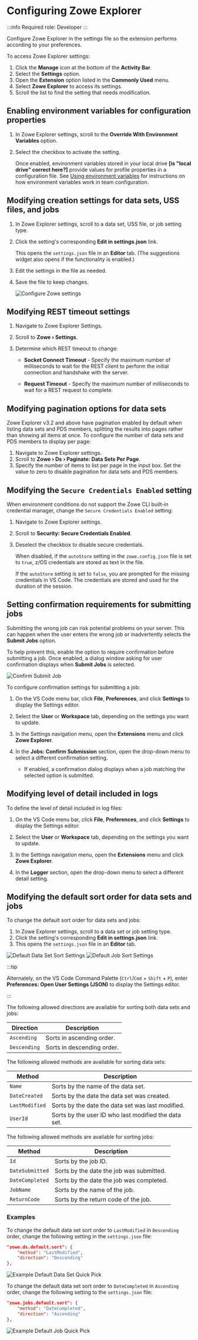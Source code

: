 # Configuring Zowe Explorer

:::info Required role: Developer
:::

Configure Zowe Explorer in the settings file so the extension performs according to your preferences.

To access Zowe Explorer settings:

1. Click the **Manage** icon at the bottom of the **Activity Bar**.
2. Select the **Settings** option.
3. Open the **Extension** option listed in the **Commonly Used** menu.
4. Select **Zowe Explorer** to access its settings.
5. Scroll the list to find the setting that needs modification.

## Enabling environment variables for configuration properties

1. In Zowe Explorer settings, scroll to the **Override With Environment Variables** option.
2. Select the checkbox to activate the setting.

    Once enabled, environment variables stored in your local drive **[is "local drive" correct here?]** provide values for profile properties in a configuration file. See [Using environment variables](../user-guide/ze-using-using-environment-variables.md) for instructions on how environment variables work in team configuration.

## Modifying creation settings for data sets, USS files, and jobs

1. In Zowe Explorer settings, scroll to a data set, USS file, or job setting type.
2. Click the setting's corresponding **Edit in settings.json** link.

    This opens the `settings.json` file in an **Editor** tab. (The suggestions widget also opens if the functionality is enabled.)

3. Edit the settings in the file as needed.
4. Save the file to keep changes.

    ![Configure Zowe settings](../images/ze/ZE-Configuration2.gif)

## Modifying REST timeout settings

1. Navigate to Zowe Explorer Settings.
2. Scroll to **Zowe › Settings**.
3. Determine which REST timeout to change:

    - **Socket Connect Timeout** - Specify the maximum number of milliseconds to wait for the REST client to perform the initial connection and handshake with the server.

    - **Request Timeout** - Specify the maximum number of milliseconds to wait for a REST request to complete.

## Modifying pagination options for data sets

Zowe Explorer v3.2 and above have pagination enabled by default when listing data sets and PDS members, splitting the results into pages rather than showing all items at once.
To configure the number of data sets and PDS members to display per page:

1. Navigate to Zowe Explorer settings.
2. Scroll to **Zowe › Ds › Paginate: Data Sets Per Page**.
3. Specify the number of items to list per page in the input box.
   Set the value to zero to disable pagination for data sets and PDS members.

## Modifying the `Secure Credentials Enabled` setting

When environment conditions do not support the Zowe CLI built-in credential manager, change the `Secure Credentials Enabled` setting:

 1. Navigate to Zowe Explorer settings.
 2. Scroll to **Security: Secure Credentials Enabled**.
 3. Deselect the checkbox to disable secure credentials.

    When disabled, if the `autoStore` setting in the `zowe.config.json` file is set to `true`, z/OS credentials are stored as text in the file.

    If the `autoStore` setting is set to `false`, you are prompted for the missing credentials in VS Code. The credentials are stored and used for the duration of the session.

## Setting confirmation requirements for submitting jobs

Submitting the wrong job can risk potential problems on your server. This can happen when the user enters the wrong job or inadvertently selects the **Submit Jobs** option.

To help prevent this, enable the option to require confirmation before submitting a job. Once enabled, a dialog window asking for user confirmation displays when **Submit Jobs** is selected.

![Confirm Submit Job](../images/ze/ZE-SubmitJobConfirm.gif)

To configure confirmation settings for submitting a job:

1. On the VS Code menu bar, click **File**, **Preferences**, and click **Settings** to display the Settings editor.

2. Select the **User** or **Workspace** tab, depending on the settings you want to update.
3. In the Settings navigation menu, open the **Extensions** menu and click **Zowe Explorer**.
4. In the **Jobs: Confirm Submission** section, open the drop-down menu to select a different confirmation setting.
    - If enabled, a confirmation dialog displays when a job matching the selected option is submitted.

## Modifying level of detail included in logs

To define the level of detail included in log files:

1. On the VS Code menu bar, click **File**, **Preferences**, and click **Settings** to display the Settings editor.

2. Select the **User** or **Workspace** tab, depending on the settings you want to update.
3. In the Settings navigation menu, open the **Extensions** menu and click **Zowe Explorer**.
4. In the **Logger** section, open the drop-down menu to select a different detail setting.

## Modifying the default sort order for data sets and jobs

To change the default sort order for data sets and jobs:

1. In Zowe Explorer settings, scroll to a data set or job setting type.
2. Click the setting's corresponding **Edit in settings.json** link.
3. This opens the `settings.json` file in an **Editor** tab.

![Default Data Set Sort Settings](../images//ze/ZE-default-ds-sort-setting.png)
![Default Job Sort Settings](../images//ze/ZE-default-job-sort-setting.png)

:::tip

Alternately, on the VS Code Command Palette (`Ctrl`/`Cmd` + `Shift` + `P`), enter **Preferences: Open User Settings (JSON)** to display the Settings editor.

:::

The following allowed directions are available for sorting both data sets and jobs:

| Direction | Description |
| --- | --- |
| `Ascending` | Sorts in ascending order. |
| `Descending` | Sorts in descending order. |

The following allowed methods are available for sorting data sets:

| Method | Description | 
| --- | --- |
| `Name` | Sorts by the name of the data set. |
| `DateCreated` | Sorts by the date the data set was created. |
| `LastModified` | Sorts by the date the data set was last modified. |
| `UserId` | Sorts by the user ID who last modified the data set. |

The following allowed methods are available for sorting jobs:

| Method | Description |
| --- | --- |
| `Id` | Sorts by the job ID. |
| `DateSubmitted` | Sorts by the date the job was submitted. |
| `DateCompleted` | Sorts by the date the job was completed. |
| `JobName` | Sorts by the name of the job. |
| `ReturnCode` | Sorts by the return code of the job. |

### Examples
 
To change the default data set sort order to `LastModified` in `Descending` order, change the following setting in the `settings.json` file:

```json
"zowe.ds.default.sort": {
    "method": "LastModified",
    "direction": "Descending"
},
```

![Example Default Data Set Quick Pick](../images/ze/ZE-default-ds-quick-pick.png)

To change the default data set sort order to `DateCompleted` in `Ascending` order, change the following setting to the `settings.json` file:

```json
"zowe.jobs.default.sort": {
    "method": "DateCompleted",
    "direction": "Ascending"
},
```

![Example Default Job Quick Pick](../images/ze/ZE-default-job-quick-pick.png)
